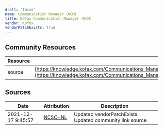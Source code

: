 ```yaml
---
draft: 'false'
name: Communication Manager (KCM)
title: Kofax Communication Manager (KCM)
vendor: Kofax
vendorPatchExists: true
---
```



## Community Resources
| Resource | Link |
| --- | --- |
| source | [https://knowledge.kofax.com/Communications_Manager/Troubleshooting/log4j_vulnerability_in_Kofax_Communications_Manager](https://knowledge.kofax.com/Communications_Manager/Troubleshooting/log4j_vulnerability_in_Kofax_Communications_Manager) |


## Sources
| Date | Attribution | Description |
| --- | --- | --- |
| 2021-12-17 9:45:57 | [NCSC-NL](https://github.com/NCSC-NL/log4shell/blob/main/software/README.md) | Updated vendorPatchExists. Updated community link source.  |
